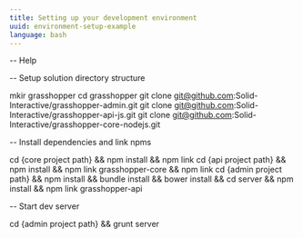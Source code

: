 ```yaml
---
title: Setting up your development environment
uuid: environment-setup-example
language: bash
---
```


-- Help

-- Setup solution directory structure

mkir grasshopper
cd grasshopper
git clone git@github.com:Solid-Interactive/grasshopper-admin.git
git clone git@github.com:Solid-Interactive/grasshopper-api-js.git
git clone git@github.com:Solid-Interactive/grasshopper-core-nodejs.git

-- Install dependencies and link npms

cd {core project path} && npm install && npm link
cd {api project path} && npm install && npm link grasshopper-core && npm link
cd {admin project path} && npm install && bundle install && bower install && cd server && npm install && npm link grasshopper-api

-- Start dev server

cd {admin project path} && grunt server

